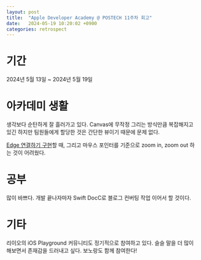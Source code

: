 ```yaml
---
layout: post
title:  "Apple Developer Academy @ POSTECH 11주차 회고"
date:   2024-05-19 10:20:02 +0900
categories: retrospect
---
```


# 기간
2024년 5월 13일 ~ 2024년 5월 19일

# 아카데미 생활
생각보다 순탄하게 잘 흘러가고 있다. Canvas에 무작정 그리는 방식만큼 복잡해지고 있긴 하지만 팀원들에게 할당한 것은 간단한 뷰이기 때문에 문제 없다.

[Edge 연결하기 구현](https://chongin12.notion.site/Edge-17817126b98d4221b61a42d5a9ceace1?pvs=4)할 때, 그리고 마우스 포인터를 기준으로 zoom in, zoom out 하는 것이 어려웠다.

# 공부
많이 바쁘다. 개발 끝나자마자 Swift DocC로 블로그 컨버팅 작업 이어서 할 것이다.

# 기타
리이오의 iOS Playground 커뮤니티도 정기적으로 참여하고 있다. 슬슬 말을 더 많이 해보면서 존재감을 드러내고 싶다. 보노랑도 함께 참여한다!